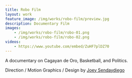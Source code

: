 ```yaml
---
title: Robo Film
layout: work
feature_image: /img/works/robo-film/preview.jpg
description: Documentary Film
images:
    - /img/works/robo-film/robo-01.png
    - /img/works/robo-film/robo-02.png
videos:
    - https://www.youtube.com/embed/ZuHF7plDZ70
---
```

A documentary on Cagayan de Oro, Basketball, and Politics.

Direction / Motion Graphics / Design by [Joey Sendaydiego](https://vimeo.com/japsendaydiego)
